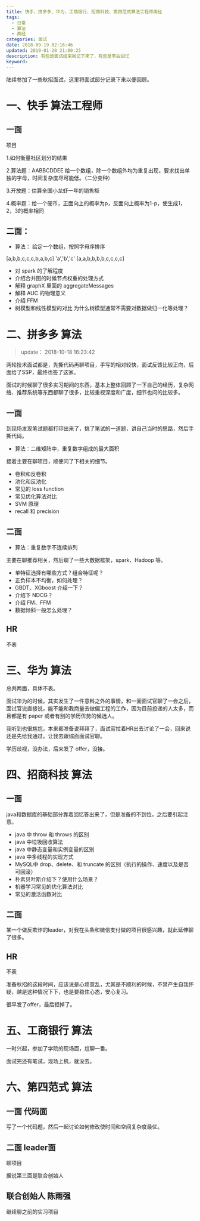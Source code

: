 ```yaml
---
title: 快手、拼多多、华为、工商银行、招商科技、第四范式算法工程师面经
tags:
  - 日常
  - 算法
  - 面经
categories: 面试
date: 2018-09-19 02:16:46
updated: 2019-01-20 21:00:25
description: 有些是面试结束就记下来了，有些是事后回忆
keyword:
---
```



陆续参加了一些秋招面试，这里将面试部分记录下来以便回顾。



<!-- more -->




# 一、快手 算法工程师

## 一面

项目

1.如何衡量社区划分的结果

2.算法题：AABBCDDEE  给一个数组，除一个数组外均为重复出现，要求找出单独的字母，时间复杂度尽可能低。（二分变种）

3.开放题：估算全国小龙虾一年的销售额

4.概率题：给一个硬币，正面向上的概率为p，反面向上概率为1-p，使生成1，2，3的概率相同


## 二面：

- 算法： 给定一个数组，按照字母序排序

[a,b,b,c,c,c,b,a,b,c]
'a','b','c'
[a,a,b,b,b,b,c,c,c,c]


- 对 spark 的了解程度
- 介绍合并图的时候节点权重的处理方式
- 解释 graphX 里面的 aggregateMessages
- 解释 AUC 的物理意义
- 介绍 FFM
- 树模型和线性模型的对比 为什么树模型通常不需要对数据做归一化等处理？



# 二、拼多多 算法

> update： 2018-10-18 16:23:42

两轮技术面试都是，先撕代码再聊项目，手写的相对较快，面试反馈比较正向，后面给了SSP，最终也签了这家。

面试的时候聊了很多实习期间的东西，基本上整体回顾了一下自己的经历，复杂网络、推荐系统等东西都聊了很多，比较重视深度和广度，细节也问的比较多。

## 一面

到现场发现笔试题都打印出来了，挑了笔试的一道题，讲自己当时的思路，然后手撕代码。

- 算法：二维矩阵中，重复数字组成的最大面积 

接着主要在聊项目，顺便问了下相关的细节。

- 卷积和反卷积
- 池化和反池化
- 常见的 loss function
- 常见优化算法对比
- SVM 原理
- recall 和 precision

## 二面

- 算法：重复数字不连续排列

主要在聊推荐相关，然后聊了一些大数据框架，spark、Hadoop 等。

- 单特征选择有哪些方式？组合特征呢？
- 正负样本不均衡，如何处理？ 
- GBDT、XGboost 介绍一下？
- 介绍下 NDCG？
- 介绍 FM、FFM 
- 数据倾斜一般怎么处理？

## HR

不表

# 三、华为 算法

总共两面，具体不表。 

面试华为的时候，其实发生了一件意料之外的事情，和一面面试官聊了一会之后，面试官说直接说，能不能和我商量去做偏工程的工作，因为目前投递的人太多，而且都是有 paper 或者有别的学历优势的候选人。

我听到也很尴尬，本来都准备说拜拜了，面试官拉着HR出去讨论了一会，回来说还是先给我通过，让我去跟综面面试官聊。

学历歧视，没办法，后来发了 offer，没接。



# 四、招商科技  算法 

## 一面

java和数据库的基础部分靠着回忆答出来了，但是准备的不到位，之后要引起注意。

- java 中 throw 和 throws 的区别
- java 中垃圾回收算法
- java 中静态变量和实例变量的区别
- java 中多线程的实现方式 
- MySQL中 drop、delete、和 truncate 的区别（执行的操作、速度以及是否可回滚）
- 朴素贝叶斯介绍下？使用什么场景？
- 机器学习常见的优化算法对比
- 常见的激活函数对比

## 二面

某一个做反欺诈的leader，对我在头条和微信支付做的项目很感兴趣，就此延伸聊了很多。

## HR

不表


准备秋招的这段时间，应该说是心烦意乱，尤其是不顺利的时候，不禁产生自我怀疑，越是这种情况下下，也是要稳住心态，安心复习。

很早发了offer，最后拒掉了。

# 五、工商银行 算法

一时兴起，参加了学院的现场面，尬聊一番。

面试完还有笔试，现场上机，就没去。


# 六、第四范式 算法

## 一面 代码面

写了一个代码题，然后一起讨论如何修改使时间和空间复杂度最优。

## 二面 leader面

聊项目

据说第三面是联合创始人

## 联合创始人 陈雨强


继续聊之前的实习项目

